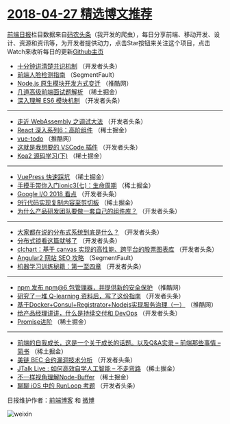 # [2018-04-27 精选博文推荐](http://hao.caibaojian.com/date/2018/04/27)

[前端日报](http://caibaojian.com/c/news)栏目数据来自[码农头条](http://hao.caibaojian.com/)（我开发的爬虫），每日分享前端、移动开发、设计、资源和资讯等，为开发者提供动力，点击Star按钮来关注这个项目，点击Watch来收听每日的更新[Github主页](https://github.com/kujian/frontendDaily)
* [十分钟讲清楚共识机制](http://hao.caibaojian.com/72295.html) （开发者头条）
* [前端人脸检测指南](http://hao.caibaojian.com/72274.html) （SegmentFault）
* [Node.js 原生模块开发方式变迁](http://hao.caibaojian.com/72360.html) （推酷网）
* [几道高级前端面试题解析](http://hao.caibaojian.com/72286.html) （稀土掘金）
* [深入理解 ES6 模块机制](http://hao.caibaojian.com/72310.html) （开发者头条）

***
* [走近 WebAssembly 之调试大法](http://hao.caibaojian.com/72294.html) （开发者头条）
* [React 深入系列6：高阶组件](http://hao.caibaojian.com/72282.html) （稀土掘金）
* [vue-todo](http://hao.caibaojian.com/72358.html) （推酷网）
* [这就是我想要的 VSCode 插件](http://hao.caibaojian.com/72289.html) （开发者头条）
* [Koa2 源码学习(下)](http://hao.caibaojian.com/72400.html) （稀土掘金）

***
* [VuePress 快速踩坑](http://hao.caibaojian.com/72284.html) （稀土掘金）
* [手摸手带你入门ionic3(七)：生命周期](http://hao.caibaojian.com/72281.html) （稀土掘金）
* [Google I/O 2018 看点](http://hao.caibaojian.com/72306.html) （开发者头条）
* [9行代码实现复制内容至剪切板](http://hao.caibaojian.com/72401.html) （稀土掘金）
* [为什么产品研发团队要做一套自己的组件库？](http://hao.caibaojian.com/72296.html) （开发者头条）

***
* [大家都在说的分布式系统到底是什么？](http://hao.caibaojian.com/72290.html) （开发者头条）
* [分布式锁看这篇就够了](http://hao.caibaojian.com/72291.html) （开发者头条）
* [clchart：基于 canvas 实现的高性能、跨平台的股票图表库](http://hao.caibaojian.com/72299.html) （开发者头条）
* [Angular2 网站 SEO 攻略](http://hao.caibaojian.com/72277.html) （SegmentFault）
* [机器学习训练秘籍：第一至四章](http://hao.caibaojian.com/72300.html) （开发者头条）

***
* [npm 发布 npm@6 包管理器，并提供新的安全保护](http://hao.caibaojian.com/72361.html) （推酷网）
* [研究了一堆 Q-learning 资料后，写了这份指南](http://hao.caibaojian.com/72312.html) （开发者头条）
* [基于Docker+Consul+Registrator+Nodejs实现服务治理（一）](http://hao.caibaojian.com/72362.html) （推酷网）
* [给产品经理讲讲，什么是持续交付和 DevOps](http://hao.caibaojian.com/72303.html) （开发者头条）
* [Promise进阶](http://hao.caibaojian.com/72398.html) （稀土掘金）

***
* [前端的自我成长，这是一个关于成长的话题。以及Q&amp;A实录 &#8211; 前端那些事情 &#8211; 简书](http://hao.caibaojian.com/72279.html) （稀土掘金）
* [美链 BEC 合约漏洞技术分析](http://hao.caibaojian.com/72316.html) （开发者头条）
* [JTalk Live : 如何高效自学人工智能 &#8211; 不走弯路](http://hao.caibaojian.com/72390.html) （稀土掘金）
* [不一样视角理解Node-Buffer](http://hao.caibaojian.com/72285.html) （稀土掘金）
* [聊聊 iOS 中的 RunLoop 考题](http://hao.caibaojian.com/72317.html) （开发者头条）

日报维护作者：[前端博客](http://caibaojian.com/) 和 [微博](http://caibaojian.com/go/weibo)

![weixin](https://user-images.githubusercontent.com/3055447/38468989-651132ac-3b80-11e8-8e6b-15122322a9d7.png)